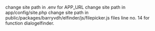 change site path in .env for APP_URL
change site path in app/config/site.php
change site path in public/packages/barryvdh/elfinder/js/filepicker.js files line no. 14 for function dialogelfinder.